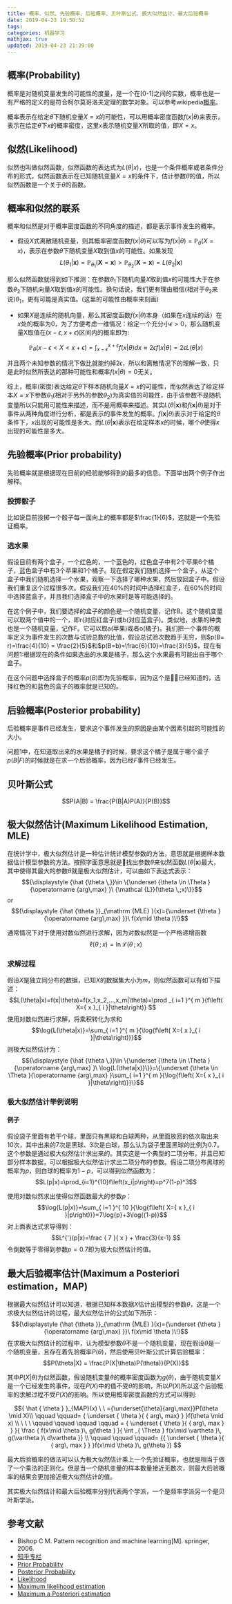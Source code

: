 ```yaml
---
title: 概率、似然、先验概率、后验概率、贝叶斯公式、极大似然估计、最大后验概率
date: 2019-04-23 19:50:52
tags:
categories: 机器学习
mathjax: true
updated: 2019-04-23 21:29:00
---
```


## 概率(Probability)
概率是对随机变量发生的可能性的度量，是一个在[0-1]之间的实数，概率也是一有严格的定义的是符合柯尔莫哥洛夫定理的数学对象。可以参考wikipedia[概率](https://en.wikipedia.org/wiki/Probability, '概率')。

概率表示在给定$\theta$下随机变量$X=x$的可能性，可以用概率密度函数$f(x|\theta)$来表示，表示在给定$\theta$下$x$的概率密度，这里$x$表示随机变量$X$所取的值，即$X=x$。

## 似然(Likelihood)
似然也叫做似然函数，似然函数的表达式为$L(\theta|x)$，也是一个条件概率或者条件分布的形式，似然函数表示在已知随机变量$X=x$的条件下，估计参数$\theta$的值，所以似然函数是一个关于$\theta$的函数。

## 概率和似然的联系
概率和似然是对于概率密度函数的不同角度的描述，都是表示事件发生的概率。

- 假设$X$式离散随机变量，则其概率密度函数$f(x|\theta)$可以写为$f(x|\theta)=\mathbb{P}_{ \theta }\left( X=x \right)$，表示在参数$\theta$下随机变量$X$取到值$x$的可能性。如果发现
  $$L(\theta_1 | \textbf{x} ) = \mathbb{P}_{\theta_1}(\textbf{X} = \textbf{x}) > \mathbb{P}_{\theta_2}(\textbf{X} = \textbf{x}) = L(\theta_2 | \textbf{x})$$

那么似然函数就得到如下推测：在参数$\theta_1$下随机向量$X$取到值$x$的可能性大于在参数$\theta_2$下随机向量$X$取到值$x$的可能性。换句话说，我们更有理由相信(相对于$\theta_2$来说)$\theta_1$，更有可能是真实值。(这里的可能性由概率来刻画)

- 如果$X$是连续的随机向量，那么其密度函数$f(x|\theta)$本身（如果在$x$连续的话）在$x$处的概率为0，为了方便考虑一维情况：给定一个充分小$\epsilon > 0$，那么随机变量X取值在$(x - \epsilon, x + \epsilon)$区间内的概率即为:

$$\mathbb{P}_\theta(x - \epsilon < X < x + \epsilon) = \int_{x - \epsilon}^{x + \epsilon} f(x | \theta) dx \approx 2 \epsilon f(x | \theta) = 2 \epsilon L(\theta | x)$$

并且两个未知参数的情况下做比就能约掉$2\epsilon$，所以和离散情况下的理解一致，只是此时似然所表达的那种可能性和概率$f(x|\theta) = 0$无关。

综上，概率(密度)表达给定$\theta$下样本随机向量$X = x$的可能性，而似然表达了给定样本$X = x$下参数$\theta_1$(相对于另外的参数$\theta_2$)为真实值的可能性，由于该参数不是随机变量所以只能用可能性来描述，而不是用概率来描述。其实$L(\theta|\textbf{x})$和$f(\textbf{x}|\theta)$是对于事件从两种角度进行分析，都是表示的事件发生的概率。$f(\textbf{x}|\theta)$表示对于给定的$\theta$条件下，$x$出现的可能性是多大。而$L(\theta|\textbf{x})$表示在给定样本x的时候，哪个$\theta$使得$x$出现的可能性是多大。

## 先验概率(Prior probability)
先验概率就是根据现在目前的经验能够得到的最多的信息。下面举出两个例子作出解释。
### 投掷骰子 
比如说目前投掷一个骰子每一面向上的概率都是$\frac{1}{6}$，这就是一个先验证概率。
### 选水果
假设目前有两个盒子，一个红色的，一个蓝色的，红色盒子中有2个苹果6个橘子，蓝色盒子中有3个苹果和1个橘子。现在假定我们随机选择一个盒子，从这个盒子中我们随机选择一个水果，观察一下选择了哪种水果，然后放回盒子中。假设我们重复这个过程很多次。假设我们在40%的时间中选择红盒子，在60%的时间中选择蓝盒子，并且我们选择盒子中的水果时是等可能选择的。

在这个例子中，我们要选择的盒子的颜色是一个随机变量，记作B。这个随机变量可以取两个值中的一个，即r(对应红盒子)或b(对应蓝盒子)。类似地，水果的种类也是一个随机变量，记作F。它可以取a(苹果)或者o(橘子)。我们把一个事件的概率定义为事件发生的次数与试验总数的比值，假设总试验次数趋于无穷，则$p(B= r)=\frac{4}{10} = \frac{2}{5}$和$p(B=b)=\frac{6}{10}=\frac{3}{5}$，现在有问题1:根据现在的条件如果选出的水果是橘子，那么这个水果最有可能出自于哪个盒子。

在这个问题中选择盒子的概率$p(B)$即为先验概率，因为这个是已经知道的，选择红色的和蓝色的盒子的概率就是已知的。
## 后验概率(Posterior probability)
后验概率是事件已经发生，要求这个事件发生的原因是由某个因素引起的可能性的大小。

问题1中，在知道取出来的水果是橘子的时候，要求这个橘子是属于哪个盒子$p(B|F)$的时候就是在求一个后验概率，因为已经$F$事件已经发生。

## 贝叶斯公式

$$P(A|B) = \frac{P(B|A)P(A)}{P(B)}$$

## 极大似然估计(Maximum Likelihood Estimation, MLE)
在统计学中，极大似然估计是一种估计统计模型参数的方法，意思就是根据样本数据估计模型参数的方法。按照字面意思就是找出参数$\theta$来似然函数$L(\theta|\textbf{x})$最大，其中使得其最大的参数$\hat {\theta}$就是极大似然估计，可以由如下表达式表示：
$${\displaystyle {\hat {\theta \,}}\in \{\underset {\theta \in \Theta }{\operatorname {arg\,max} }\ {\mathcal {L}}(\theta \,;x)\}}$$
or
$${\displaystyle {\hat {\theta }}_{\mathrm {MLE} }(x)={\underset {\theta }{\operatorname {arg\,max} }}\ f(x\mid \theta )\!}$$

通常情况下对于使用对数似然进行求解，因为对数似然是一个严格递增函数
$${\displaystyle \ell (\theta \,;x)=\ln {\mathcal {L}}(\theta \,;x)}$$
### 求解过程
假设$X$是独立同分布的数据，已知$X$的数据集大小为$m$，则似然函数可以有如下描述：
$$L(\theta|x)=f(x|\theta)=f(x_1,x_2,...,x_m|\theta)=\prod _{ i=1 }^{ m }{f\left( X={ x }_{ i }|\theta\right)} $$
使用对数似然进行求解，将乘积转化为求和
$$\log{L(\theta|x)}=\sum_{ i=1 }^{ m }{\log{f\left( X={ x }_{ i }|\theta\right)}}$$
则极大似然估计为：
$${\displaystyle {\hat {\theta \,}}\in \{\underset {\theta \in \Theta }{\operatorname {arg\,max} }\ \log{L(\theta|x)}\}}=\{\underset {\theta \in \Theta }{\operatorname {arg\,max} }\sum_{ i=1 }^{ m }{\log{f\left( X={ x }_{ i }|\theta\right)}}\}$$

### 极大似然估计举例说明
#### 例子
假设袋子里面有若干个球，里面只有黑球和白球两种，从里面放回的依次取出来10次，其中出来的7次是黑球、3次是白球，那么认为袋子里面黑球的比例为0.7。这个参数是通过极大似然估计求出来的。其实这是一个典型的二项分布，并且已知部分样本数据，可以根据极大似然估计求出二项分布的参数。假设二项分布黑球的概率为$p$，则白球的概率为$1-p$，可以得到似然函数为：
$$L(p|x)=\prod_{i=1}^{10}f\left(x_i|p\right)=p^7(1-p)^3$$

使用对数似然求出使得似然函数最大的参数$p$：
$$\log{L(p|x)}=\sum_{ i=1 }^{ 10 }{\log{f\left( X={ x }_{ i }|p\right)}}=7\log{p}+3\log{(1-p)}$$
对上面表达式求导得到：
$$L^{'}(p|x)=\frac { 7 }{ x } + \frac{3}{x-1} $$
令倒数等于零得到参数$p=0.7$即为极大似然估计的值。

## 最大后验概率估计(Maximum a Posteriori estimation，MAP)
根据最大似然估计可以知道，根据已知样本数据$X$估计出模型的参数$\theta$，这是一个求极大似然估计的过程，最大似然估计的公式如下所示：
$${\displaystyle {\hat {\theta }}_{\mathrm {MLE} }(x)={\underset {\theta }{\operatorname {arg\,max} }}\ f(x\mid \theta )\!}$$
在求极大似然估计的过程中，认为模型参数$\theta$不是一个随机变量，现在假设$\theta$是一个随机变量，且存在着先验概率$P(\theta)$，然后使用贝叶斯公式计算后验概率：
$$P(\theta|X) = \frac{P(X|\theta)P(\theta)}{P(X)}$$

其中$P(X|\theta)$为似然函数，假设随机变量$\theta$的概率密度函数为$g(\theta)$，由于随机变量$X$是一个已经发生的事件，现在$P(X)$中的值不受$\theta$的影响，所以$P(X)$所以这个后验概率的求解过程不受$P(X)$的影响。所以使用概率密度函数的方式可以得到:

$${ \hat { \theta } }_{MAP}(x) \ \  ={\underset{\theta}{arg\,max}}P(\theta \mid X)\\ \qquad \qquad= { \underset { \theta  }{ { arg\, max} } }f(\theta \mid x) \\ \ \ \  \qquad \qquad \qquad \qquad = { \underset { \theta  }{ { arg\, max } }  }{ \frac { f(x\mid \theta )\, g(\theta ) }{ \int _{ \Theta } f(x\mid \vartheta )\, g(\vartheta )\  d\vartheta }} \\ \qquad \qquad \qquad= {{ \underset { \theta  }{ { arg\, max } }  }f(x\mid \theta )\, g(\theta )} $$

最大后验概率的做法可以认为极大似然估计乘上一个先验证概率，也就是相当于做了一个乘法的正则化。但是当一个随机变量的样本数量接近无数次，则最大后验概率的结果会更加接近极大似然估计的值。

其实极大似然估计和最大后验概率分别代表两个学派，一个是频率学派另一个是贝叶斯学派。

## 参考文献

- Bishop C M. Pattern recognition and machine learning[M]. springer, 2006.
- [知乎专栏](https://zhuanlan.zhihu.com/p/46737512, '知乎专栏')
- [Prior Probability](https://en.wikipedia.org/wiki/Prior_probability, 'Prior Probability')
- [Posterior Probability](https://en.wikipedia.org/wiki/Posterior_probability, 'Posterior Probability')
- [Likelihood]('https://en.wikipedia.org/wiki/Likelihood_function', 'Likelihood')
- [Maximum likelihood estimation](https://en.wikipedia.org/wiki/Maximum_likelihood_estimation, 'Maximum likelihood estimation')
- [Maximum a Posteriori estimation](https://en.wikipedia.org/wiki/Maximum_a_posteriori_estimation, 'Maximum a Posteriori estimation')